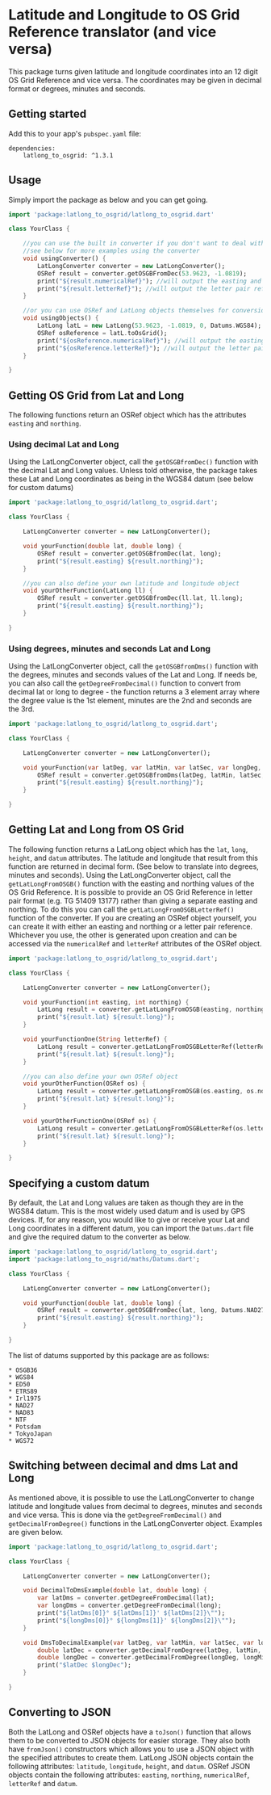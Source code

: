 # Latitude and Longitude to OS Grid Reference translator (and vice versa)

This package turns given latitude and longitude coordinates into an 12 digit OS Grid Reference and vice versa. The coordinates may be given in decimal format or degrees, minutes and seconds.

## Getting started

Add this to your app's `pubspec.yaml` file:
```
dependencies:
    latlong_to_osgrid: ^1.3.1
```

## Usage

Simply import the package as below and you can get going.

```dart
import 'package:latlong_to_osgrid/latlong_to_osgrid.dart'

class YourClass {

    //you can use the built in converter if you don't want to deal with OSRef and LatLong objects
    //see below for more examples using the converter
    void usingConverter() {
        LatLongConverter converter = new LatLongConverter();
        OSRef result = converter.getOSGBFromDec(53.9623, -1.0819);
        print("${result.numericalRef}"); //will output the easting and northing (460334 452192)
        print("${result.letterRef}"); //will output the letter pair reference (SE 60334 52192)
    }

    //or you can use OSRef and LatLong objects themselves for conversion
    void usingObjects() {
        LatLong latL = new LatLong(53.9623, -1.0819, 0, Datums.WGS84);
        OSRef osReference = latL.toOsGrid();
        print("${osReference.numericalRef}"); //will output the easting and northing as above
        print("${osReference.letterRef}"); //will output the letter pair reference as above
    }

}

```

## Getting OS Grid from Lat and Long

The following functions return an OSRef object which has the attributes `easting` and `northing`.

### Using decimal Lat and Long

Using the LatLongConverter object, call the `getOSGBfromDec()` function with the decimal Lat and Long values. Unless told otherwise, the package takes these Lat and Long coordinates as being in the WGS84 datum (see below for custom datums)

```dart
import 'package:latlong_to_osgrid/latlong_to_osgrid.dart';

class YourClass {

    LatLongConverter converter = new LatLongConverter();

    void yourFunction(double lat, double long) {
        OSRef result = converter.getOSGBfromDec(lat, long);
        print("${result.easting} ${result.northing}");
    }

    //you can also define your own latitude and longitude object
    void yourOtherFunction(LatLong ll) {
        OSRef result = converter.getOSGBfromDec(ll.lat, ll.long);
        print("${result.easting} ${result.northing}");
    }

}
```

### Using degrees, minutes and seconds Lat and Long

Using the LatLongConverter object, call the `getOSGBfromDms()` function with the degrees, minutes and seconds values of the Lat and Long. If needs be, you can also call the `getDegreeFromDecimal()` function to convert from decimal lat or long to degree - the function returns a 3 element array where the degree value is the 1st element, minutes are the 2nd and seconds are the 3rd.

```dart
import 'package:latlong_to_osgrid/latlong_to_osgrid.dart';

class YourClass {

    LatLongConverter converter = new LatLongConverter();

    void yourFunction(var latDeg, var latMin, var latSec, var longDeg, var longMin, var longSec) {
        OSRef result = converter.getOSGBfromDms(latDeg, latMin, latSec, longDeg, longMin, longSec);
        print("${result.easting} ${result.northing}");
    }

}
```

## Getting Lat and Long from OS Grid

The following function returns a LatLong object which has the `lat`, `long`, `height`, and `datum` attributes. The latitude and longitude that result from this function are returned in decimal form. (See below to translate into degrees, minutes and seconds).
Using the LatLongConverter object, call the `getLatLongFromOSGB()` function with the easting and northing values of the OS Grid Reference.
It is possible to provide an OS Grid Reference in letter pair format (e.g. TG 51409 13177) rather than giving a separate easting and northing. To do this you can call the `getLatLongFromOSGBLetterRef()` function of the converter.
If you are creating an OSRef object yourself, you can create it with either an easting and northing or a letter pair reference. Whichever you use, the other is generated upon creation and can be accessed via the `numericalRef` and `letterRef` attributes of the OSRef object.

```dart
import 'package:latlong_to_osgrid/latlong_to_osgrid.dart';

class YourClass {

    LatLongConverter converter = new LatLongConverter();

    void yourFunction(int easting, int northing) {
        LatLong result = converter.getLatLongFromOSGB(easting, northing);
        print("${result.lat} ${result.long}");
    }

    void yourFunctionOne(String letterRef) {
        LatLong result = converter.getLatLongFromOSGBLetterRef(letterRef);
        print("${result.lat} ${result.long}");
    }

    //you can also define your own OSRef object
    void yourOtherFunction(OSRef os) {
        LatLong result = converter.getLatLongFromOSGB(os.easting, os.northing);
        print("${result.lat} ${result.long}");
    }

    void yourOtherFunctionOne(OSRef os) {
        LatLong result = converter.getLatLongFromOSGBLetterRef(os.letterRef);
        print("${result.lat} ${result.long}");
    }

}
```

## Specifying a custom datum

By default, the Lat and Long values are taken as though they are in the WGS84 datum. This is the most widely used datum and is used by GPS devices. If, for any reason, you would like to give or receive your Lat and Long coordinates in a different datum, you can import the `Datums.dart` file and give the required datum to the converter as below.

```dart
import 'package:latlong_to_osgrid/latlong_to_osgrid.dart';
import 'package:latlong_to_osgrid/maths/Datums.dart';

class YourClass {

    LatLongConverter converter = new LatLongConverter();

    void yourFunction(double lat, double long) {
        OSRef result = converter.getOSGBfromDec(lat, long, Datums.NAD27);
        print("${result.easting} ${result.northing}");
    }

}

```

The list of datums supported by this package are as follows:

    * OSGB36
    * WGS84
    * ED50
    * ETRS89
    * Irl1975
    * NAD27
    * NAD83
    * NTF
    * Potsdam
    * TokyoJapan
    * WGS72

## Switching between decimal and dms Lat and Long

As mentioned above, it is possible to use the LatLongConverter to change latitude and longitude values from decimal to degrees, minutes and seconds and vice versa.
This is done via the `getDegreeFromDecimal()` and `getDecimalFromDegree()` functions in the LatLongConverter object. Examples are given below.

```dart
import 'package:latlong_to_osgrid/latlong_to_osgrid.dart';

class YourClass {

    LatLongConverter converter = new LatLongConverter();

    void DecimalToDmsExample(double lat, double long) {
        var latDms = converter.getDegreeFromDecimal(lat);
        var longDms = converter.getDegreeFromDecimal(long);
        print("${latDms[0]}° ${latDms[1]}' ${latDms[2]}\"");
        print("${longDms[0]}° ${longDms[1]}' ${longDms[2]}\"");
    }

    void DmsToDecimalExample(var latDeg, var latMin, var latSec, var longDeg, var longMin, var longSec) {
        double latDec = converter.getDecimalFromDegree(latDeg, latMin, latSec);
        double longDec = converter.getDecimalFromDegree(longDeg, longMin, longSec);
        print("$latDec $longDec");
    }

}
```

## Converting to JSON

Both the LatLong and OSRef objects have a `toJson()` function that allows them to be converted to JSON objects for easier storage. They also both have `fromJson()` constructors which allows you to use a JSON object with the specified attributes to create them.
LatLong JSON objects contain the following attributes: `latitude`, `longitude`, `height`, and `datum`.
OSRef JSON objects contain the following attributes: `easting`, `northing`, `numericalRef`, `letterRef` and `datum`.